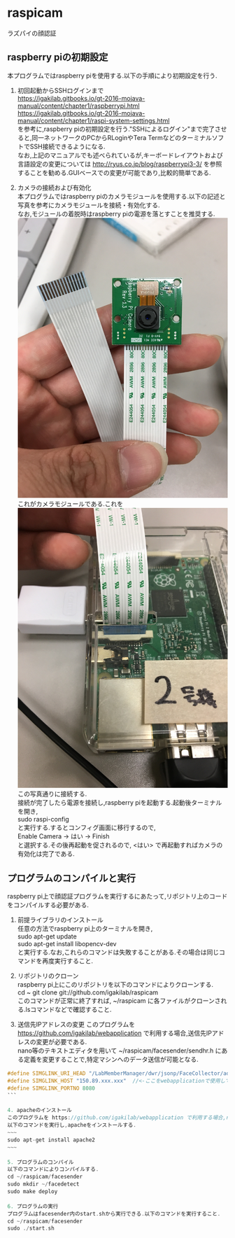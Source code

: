 # raspicam  
ラズパイの顔認証  

## raspberry piの初期設定
本プログラムではraspberry piを使用する.以下の手順により初期設定を行う.  

1. 初回起動からSSHログインまで  
https://igakilab.gitbooks.io/gt-2016-mojava-manual/content/chapter1/raspberrypi.html  
https://igakilab.gitbooks.io/gt-2016-mojava-manual/content/chapter1/raspi-system-settings.html  
を参考に,raspberry piの初期設定を行う."SSHによるログイン"まで完了させると,同一ネットワークのPCからRLoginやTera TermなどのターミナルソフトでSSH接続できるようになる.  
なお,上記のマニュアルでも述べられているが,キーボードレイアウトおよび言語設定の変更については http://ryus.co.jp/blog/raspberrypi3-3/ を参照することを勧める.GUIベースでの変更が可能であり,比較的簡単である.  

2. カメラの接続および有効化  
本プログラムではraspberry piのカメラモジュールを使用する.以下の記述と写真を参考にカメラモジュールを接続・有効化する.  
なお,モジュールの着脱時はraspberry piの電源を落とすことを推奨する.  
![カメラモジュール](readme_images/camModule1.jpg)  
これがカメラモジュールである.これを  
![カメラモジュール接続例](readme_images/camModule2.jpg)  
この写真通りに接続する.  
接続が完了したら電源を接続し,raspberry piを起動する.起動後ターミナルを開き,  
sudo raspi-config  
と実行する.するとコンフィグ画面に移行するので,  
Enable Camera -> はい -> Finish  
と選択する.その後再起動を促されるので, <はい> で再起動すればカメラの有効化は完了である.

## プログラムのコンパイルと実行
raspberry pi上で顔認証プログラムを実行するにあたって,リポジトリ上のコードをコンパイルする必要がある.  

1. 前提ライブラリのインストール  
任意の方法でraspberry pi上のターミナルを開き,  
sudo apt-get update  
sudo apt-get install libopencv-dev  
と実行する.なお,これらのコマンドは失敗することがある.その場合は同じコマンドを再度実行すること.

2. リポジトリのクローン  
raspberry pi上にこのリポジトリを以下のコマンドによりクローンする.  
cd ~
git clone git://github.com/igakilab/raspicam  
このコマンドが正常に終了すれば, ~/raspicam に各ファイルがクローンされる.lsコマンドなどで確認すること.

3. 送信先IPアドレスの変更
このプログラムを https://github.com/igakilab/webapplication で利用する場合,送信先IPアドレスの変更が必要である.  
nano等のテキストエディタを用いて ~/raspicam/facesender/sendhr.h にある定義を変更することで,特定マシンへのデータ送信が可能となる.
```sendhr.h
#define SIMGLINK_URI_HEAD "/LabMemberManager/dwr/jsonp/FaceCollector/addImg"
#define SIMGLINK_HOST "150.89.xxx.xxx"  //<-ここをwebapplicationで使用しているマシンのIPアドレスに変更する.
#define SIMGLINK_PORTNO 8080
```　  

4. apacheのインストール  
このプログラムを https://github.com/igakilab/webapplication で利用する場合,raspberry pi上でWebサーバを建てる必要がある.  
以下のコマンドを実行し,apacheをインストールする.  
~~~
sudo apt-get install apache2
~~~

5. プログラムのコンパイル
以下のコマンドによりコンパイルする.  
cd ~/raspicam/facesender  
sudo mkdir ~/facedetect  
sudo make deploy  

6. プログラムの実行
プログラムはfacesender内のstart.shから実行できる.以下のコマンドを実行すること.  
cd ~/raspicam/facesender
sudo ./start.sh
